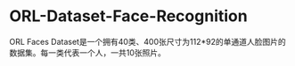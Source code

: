# ORL-Dataset-Face-Recognition
ORL Faces Dataset是一个拥有40类、400张尺寸为112*92的单通道人脸图片的数据集。每一类代表一个人，一共10张照片。
